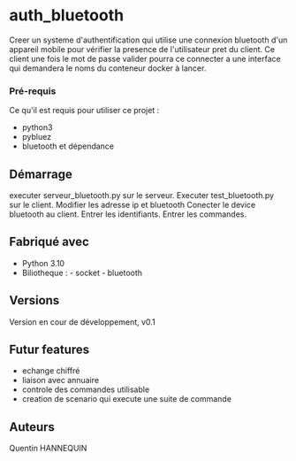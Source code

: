 # auth_bluetooth

Creer un systeme d'authentification qui utilise une connexion bluetooth d'un appareil mobile pour vérifier la presence de l'utilisateur pret du client.
Ce client une fois le mot de passe valider pourra ce connecter a une interface qui demandera le noms du conteneur docker à lancer.


### Pré-requis

Ce qu'il est requis pour utiliser ce projet :

- python3
- pybluez
- bluetooth et dépendance


## Démarrage

executer serveur_bluetooth.py sur le serveur.
Executer test_bluetooth.py sur le client.
Modifier les adresse ip et bluetooth
Conecter le device bluetooth au client.
Entrer les identifiants.
Entrer les commandes.


## Fabriqué avec

* Python 3.10
* Biliotheque : - socket
                - bluetooth
                

## Versions

Version en cour de développement, v0.1


## Futur features

* echange chiffré
* liaison avec annuaire
* controle des commandes utilisable
* creation de scenario qui execute une suite de commande


## Auteurs

Quentin HANNEQUIN



